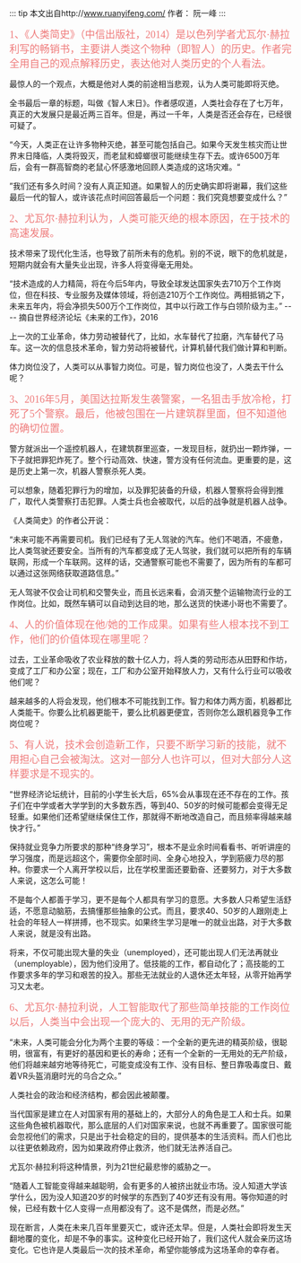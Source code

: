 ::: tip
本文出自http://www.ruanyifeng.com/
作者： 阮一峰
:::


<font face="PingFang SC" color="#ef7b7b" size="4">
1、《人类简史》（中信出版社，2014）是以色列学者尤瓦尔·赫拉利写的畅销书，主要讲人类这个物种（即智人）的历史。作者完全用自己的观点解释历史，表达他对人类历史的个人看法。
</font>

最惊人的一个观点，大概是他对人类的前途相当悲观，认为人类可能即将灭绝。

全书最后一章的标题，叫做《智人末日》。作者感叹道，人类社会存在了七万年，真正的大发展只是最近两三百年。但是，再过一千年，人类是否还会存在，已经很可疑了。

“今天，人类正在让许多物种灭绝，甚至可能包括自己。如果今天发生核灾而让世界末日降临，人类将毁灭，而老鼠和蟑螂很可能继续生存下去。或许6500万年后，会有一群高智商的老鼠心怀感激地回顾人类造成的这场灾难。“

”我们还有多久时间？没有人真正知道。如果智人的历史确实即将谢幕，我们这些最后一代的智人，或许该花点时间回答最后一个问题：我们究竟想要变成什么？”


<font face="PingFang SC" color="#ef7b7b" size="4">
2、尤瓦尔·赫拉利认为，人类可能灭绝的根本原因，在于技术的高速发展。
</font>

技术带来了现代化生活，也导致了前所未有的危机。别的不说，眼下的危机就是，短期内就会有大量失业出现，许多人将变得毫无用处。

“技术造成的人力精简，将在今后5年内，导致全球发达国家失去710万个工作岗位，但在科技、专业服务及媒体领域，将创造210万个工作岗位。两相抵销之下，未来五年内，将会净损失500万个工作岗位，其中以行政工作与白领阶级为主。” ---- 摘自世界经济论坛《未来的工作》，2016

上一次的工业革命，体力劳动被替代了，比如，水车替代了拉磨，汽车替代了马车。这一次的信息技术革命，智力劳动将被替代，计算机替代我们做计算和判断。

体力岗位没了，人类可以从事智力岗位。可是，智力岗位也没了，人类去干什么呢？



<font face="PingFang SC" color="#ef7b7b" size="4">
3、2016年5月，美国达拉斯发生袭警案，一名狙击手放冷枪，打死了5个警察。最后，他被包围在一片建筑群里面，但不知道他的确切位置。
</font>

警方就派出一个遥控机器人，在建筑群里巡查，一发现目标，就扔出一颗炸弹，一下子就把罪犯炸死了。整个行动高效、快速，警方没有任何流血。更重要的是，这是历史上第一次，机器人警察杀死人类。

可以想象，随着犯罪行为的增加，以及罪犯装备的升级，机器人警察将会得到推广，取代人类警察打击犯罪。人类士兵也会被取代，以后的战争就是机器人战争。

《人类简史》的作者公开说：

“未来可能不再需要司机。我们已经有了无人驾驶的汽车。他们不喝酒，不疲惫，比人类驾驶还要安全。当所有的汽车都变成了无人驾驶，我们就可以把所有的车辆联网，形成一个车联网。这样的话，交通警察可能也不需要了，因为所有的车都可以通过这张网络获取道路信息。”

无人驾驶不仅会让司机和交警失业，而且长远来看，会消灭整个运输物流行业的工作岗位。比如，既然车辆可以自动到达目的地，那么送货的快递小哥也不需要了。


<font face="PingFang SC" color="#ef7b7b" size="4">
4、人的价值体现在他/她的工作成果。如果有些人根本找不到工作，他们的价值体现在哪里呢？
</font>

过去，工业革命吸收了农业释放的数十亿人力，将人类的劳动形态从田野和作坊，变成了工厂和办公室；现在，工厂和办公室开始释放人力，又有什么行业可以吸收他们呢？

越来越多的人将会发现，他们根本不可能找到工作。智力和体力两方面，机器都比人类能干。你要么比机器更能干，要么比机器更便宜，否则你怎么跟机器竞争工作岗位呢？


<font face="PingFang SC" color="#ef7b7b" size="4">
5、有人说，技术会创造新工作，只要不断学习新的技能，就不用担心自己会被淘汰。这对一部分人也许可以，但对大部分人这样要求是不现实的。
</font>

“世界经济论坛统计，目前的小学生长大后，65%会从事现在还不存在的工作。孩子们在中学或者大学学到的大多数东西，等到40、50岁的时候可能都会变得无足轻重。如果他们还希望继续保住工作，那就得不断地改造自己，而且频率得越来越快才行。”

保持就业竞争力所要求的那种“终身学习”，根本不是业余时间看看书、听听讲座的学习强度，而是远超这个，需要你全部时间、全身心地投入，学到筋疲力尽的那种。你要求一个人离开学校以后，比在学校里面还要勤奋、还要努力，对于大多数人来说，这怎么可能！

不是每个人都善于学习，更不是每个人都具有学习的意愿。大多数人只希望生活舒适，不愿意动脑筋，去搞懂那些抽象的公式。而且，要求40、50岁的人跟刚走上社会的年轻人一样拼搏，也不现实。如果终生学习是唯一的就业出路，对于大多数人来说，就是没有出路。

将来，不仅可能出现大量的失业（unemployed），还可能出现人们无法再就业（unemployable），因为他们没用了。低技能的工作，都自动化了；高技能的工作要求多年的学习和艰苦的投入。那些无法就业的人退休还太年轻，从零开始再学习又太老。


<font face="PingFang SC" color="#ef7b7b" size="4">
6、尤瓦尔·赫拉利说，人工智能取代了那些简单技能的工作岗位以后，人类当中会出现一个庞大的、无用的无产阶级。
</font>

“未来，人类可能会分化为两个主要的等级：一个全新的更先进的精英阶级，很聪明，很富有，有更好的基因和更长的寿命；还有一个全新的一无用处的无产阶级，他们将越来越穷地等待死亡，可能变成没有工作、没有目标、整日靠吸毒度日、戴着VR头盔消磨时光的乌合之众。”

人类社会的政治和经济结构，都会因此被颠覆。

当代国家是建立在人对国家有用的基础上的，大部分人的角色是工人和士兵。如果这些角色被机器取代，那么底层的人们对国家来说，也就不再重要了。国家很可能会忽视他们的需求，只是出于社会稳定的目的，提供基本的生活资料。而人们也比以往更依赖政府，因为如果政府停止救济，他们就无法养活自己。

尤瓦尔·赫拉利将这种情景，列为21世纪最悲惨的威胁之一。

“随着人工智能变得越来越聪明，会有更多的人被挤出就业市场。没人知道大学该学什么，因为没人知道20岁的时候学的东西到了40岁还有没有用。等你知道的时候，已经有数十亿人变得一点用都没有了。这不是偶然，而是必然。”

现在断言，人类在未来几百年里要灭亡，或许还太早。但是，人类社会即将发生天翻地覆的变化，却是不争的事实。这种变化已经开始了，我们这代人就会亲历这场变化。它也许是人类最后一次的技术革命，希望你能够成为这场革命的幸存者。